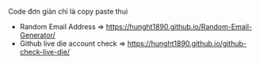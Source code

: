 Code đơn giản chỉ là copy paste thui
- Random Email Address => https://hunght1890.github.io/Random-Email-Generator/
- Github live die account check => https://hunght1890.github.io/github-check-live-die/
